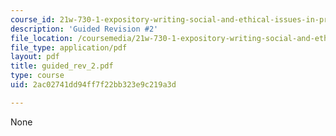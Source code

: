 ```yaml
---
course_id: 21w-730-1-expository-writing-social-and-ethical-issues-in-print-photography-and-film-fall-2005
description: 'Guided Revision #2'
file_location: /coursemedia/21w-730-1-expository-writing-social-and-ethical-issues-in-print-photography-and-film-fall-2005/2ac02741dd94ff7f22bb323e9c219a3d_guided_rev_2.pdf
file_type: application/pdf
layout: pdf
title: guided_rev_2.pdf
type: course
uid: 2ac02741dd94ff7f22bb323e9c219a3d

---
```

None